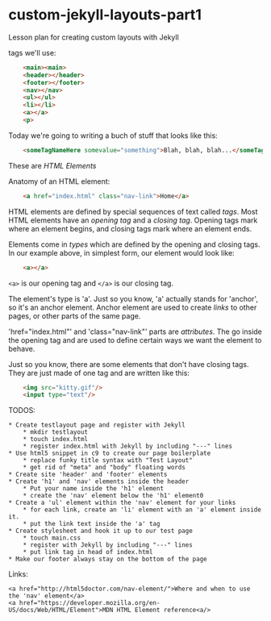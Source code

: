 custom-jekyll-layouts-part1
===========================

Lesson plan for creating custom layouts with Jekyll

tags we'll use:

```html
    <main><main>
    <header></header>
    <footer></footer>
    <nav></nav>
    <ul></ul>
    <li></li>
    <a></a>
    <p>
```

Today we're going to writing a buch of stuff that looks like this:    
    
```html
    <someTagNameHere somevalue="something">Blah, blah, blah...</someTagNameHere>
```

These are _HTML Elements_
    
Anatomy of an HTML element:

```html
    <a href="index.html" class="nav-link">Home</a>
```
HTML elements are defined by special sequences of text called _tags_.
Most HTML elements have an _opening tag_ and a _closing tag_. Opening tags mark 
where an element begins, and closing tags mark where an element ends. 

Elements come in _types_ which are defined by the opening and closing tags.
In our example above, in simplest form, our element would look like:

```html
    <a></a>
```

<code>&lt;a&gt;</code> is our opening tag and <code>&lt;/a&gt;</code> is our 
closing tag.

The element's type is 'a'. Just so you know, 'a' actually stands for
'anchor', so it's an anchor element. Anchor element are used to create _links_ 
to other pages, or other parts of the same page.

'href="index.html"' and 'class="nav-link"' parts are _attributes_. The go inside the opening tag and are
used to define certain ways we want the element to behave.

Just so you know, there are some elements that don't have closing tags. They are
just made of one tag and are written like this:

```html
    <img src="kitty.gif"/>
    <input type="text"/>
```

TODOS:

    * Create testlayout page and register with Jekyll
        * mkdir testlayout
        * touch index.html
        * register index.html with Jekyll by including "---" lines
    * Use html5 snippet in c9 to create our page boilerplate
        * replace funky title syntax with "Test Layout"
        * get rid of "meta" and "body" floating words
    * Create site 'header' and 'footer' elements
    * Create 'h1' and 'nav' elements inside the header
        * Put your name inside the 'h1' element
        * create the 'nav' element below the 'h1' element0
    * Create a 'ul' element within the 'nav' element for your links
        * for each link, create an 'li' element with an 'a' element inside it.
        * put the link text inside the 'a' tag
    * Create stylesheet and hook it up to our test page
        * touch main.css
        * register with Jekyll by including "---" lines
        * put link tag in head of index.html
    * Make our footer always stay on the bottom of the page
        

Links:
    
    <a href="http://html5doctor.com/nav-element/">Where and when to use the 'nav' element</a>
    <a href="https://developer.mozilla.org/en-US/docs/Web/HTML/Element">MDN HTML Element reference<a/>
        
    